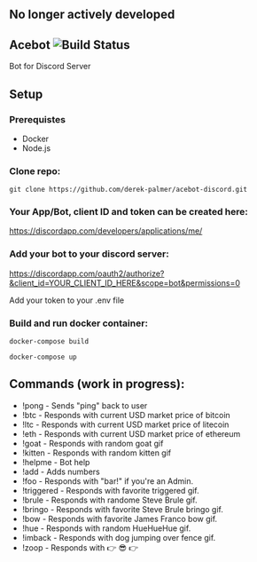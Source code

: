 ## No longer actively developed

## Acebot ![Build Status](https://travis-ci.org/derek-palmer/acebot-discord.svg)
Bot for Discord Server

## Setup

### Prerequistes

*   Docker
*   Node.js

### Clone repo:
```
git clone https://github.com/derek-palmer/acebot-discord.git
```

### Your App/Bot, client ID and token can be created here:

https://discordapp.com/developers/applications/me/

### Add your bot to your discord server:

https://discordapp.com/oauth2/authorize?&client_id=YOUR_CLIENT_ID_HERE&scope=bot&permissions=0

Add your token to your .env file

### Build and run docker container:
```
docker-compose build
```
```
docker-compose up
```
## Commands (work in progress):

*   !pong - Sends "ping" back to user
*   !btc - Responds with current USD market price of bitcoin
*   !ltc - Responds with current USD market price of litecoin
*   !eth - Responds with current USD market price of ethereum
*   !goat - Responds with random goat gif
*   !kitten - Responds with random kitten gif
*   !helpme - Bot help
*   !add - Adds numbers
*   !foo - Responds with "bar!" if you're an Admin.
*   !triggered - Responds with favorite triggered gif.
*   !brule - Responds with randome Steve Brule gif.
*   !bringo - Responds with favorite Steve Brule bringo gif.
*   !bow - Responds with favorite James Franco bow gif.
*   !hue - Responds with random HueHueHue gif.
*   !imback - Responds with dog jumping over fence gif.
*   !zoop - Responds with :point_right: :sunglasses: :point_right:

